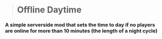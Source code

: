 > # Offline Daytime

### A simple serverside mod that sets the time to day if no players are online for more than 10 minutes (the length of a night cycle)